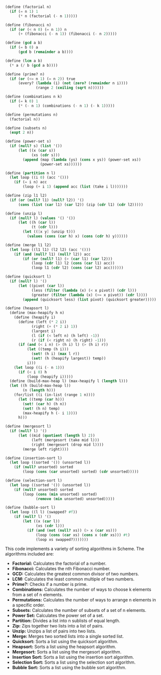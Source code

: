 ```scheme

(define (factorial n)
  (if (= n 1) 1
      (* n (factorial (- n 1)))))

(define (fibonacci n)
  (if (or (< n 0) (= n 1)) n
      (+ (fibonacci (- n 1)) (fibonacci (- n 2)))))

(define (gcd a b)
  (if (= b 0) a
      (gcd b (remainder a b))))

(define (lcm a b)
  (* a (/ b (gcd a b))))

(define (prime? n)
  (if (or (<= n 1) (= n 2)) true
      (every? (lambda (i) (not (zero? (remainder n i))))
              (range 2 (ceiling (sqrt n))))))

(define (combinations n k)
  (if (= k 0) 1
      (* (- n 1) (combinations (- n 1) (- k 1)))))

(define (permutations n)
  (factorial n))

(define (subsets n)
  (expt 2 n))

(define (power-set s)
  (if (null? s) (list '())
      (let ((x (car s))
            (xs (cdr s)))
        (append (map (lambda (ys) (cons x ys)) (power-set xs))
                (power-set xs))))))

(define (partition n l)
  (let loop ((i 0) (acc '()))
    (if (= i n) acc
        (loop (+ i 1) (append acc (list (take i l)))))))

(define (zip l1 l2)
  (if (or (null? l1) (null? l2)) '()
      (cons (list (car l1) (car l2)) (zip (cdr l1) (cdr l2)))))

(define (unzip l)
  (if (null? l) (values '() '())
      (let ((h (car l))
            (t (cdr l)))
        (let (([x y] (unzip t)))
          (values (cons (car h) x) (cons (cdr h) y))))))

(define (merge l1 l2)
  (let loop ((l1 l1) (l2 l2) (acc '()))
    (if (and (null? l1) (null? l2)) acc
        (if (or (null? l1) (> (car l1) (car l2)))
            (loop (cdr l1) l2 (cons (car l1) acc))
            (loop l1 (cdr l2) (cons (car l2) acc))))))

(define (quicksort l)
  (if (null? l) '()
      (let ((pivot (car l))
            (less (filter (lambda (x) (< x pivot)) (cdr l)))
            (greater (filter (lambda (x) (>= x pivot)) (cdr l))))
        (append (quicksort less) (list pivot) (quicksort greater)))))

(define (heapsort l)
  (define (max-heapify h n)
    (define (heapify i)
      (define (left (* 2 i))
            (right (+ (* 2 i) 1))
            (largest i)
            (l (if (< left n) (h left) -1))
            (r (if (< right n) (h right) -1)))
      (if (and (< i n) (> (h i) l) (> (h i) r))
          (let ((temp (h i)))
            (set! (h i) (max l r))
            (set! (h (heapify largest)) temp))
          i)))
    (let loop ((i (- n 1)))
      (if (< i 0) h
          (loop (heapify i)))))
  (define (build-max-heap l) (max-heapify l (length l)))
  (let ((h (build-max-heap l))
        (n (length h)))
    (for/list ((i (in-list (range 1 n))))
      (let ((temp (car h)))
        (set! (car h) (h n))
        (set! (h n) temp)
        (max-heapify h (- i 1))))
      h)))

(define (mergesort l)
  (if (null? l) '()
      (let ((mid (quotient (length l) 2))
            (left (mergesort (take mid l)))
            (right (mergesort (drop mid l))))
        (merge left right))))

(define (insertion-sort l)
  (let loop ((sorted '()) (unsorted l))
    (if (null? unsorted) sorted
        (loop (cons (car unsorted) sorted) (cdr unsorted)))))

(define (selection-sort l)
  (let loop ((sorted '()) (unsorted l))
    (if (null? unsorted) sorted
        (loop (cons (min unsorted) sorted)
              (remove (min unsorted) unsorted)))))

(define (bubble-sort l)
  (let loop ((l l) (swapped? #f))
    (if (null? l) '()
        (let ((x (car l))
              (xs (cdr l)))
          (if (and (not (null? xs)) (> x (car xs)))
              (loop (cons (car xs) (cons x (cdr xs))) #t)
              (loop xs swapped?)))))))

```

This code implements a variety of sorting algorithms in Scheme. The algorithms included are:

* **Factorial:** Calculates the factorial of a number.
* **Fibonacci:** Calculates the nth Fibonacci number.
* **GCD:** Calculates the greatest common divisor of two numbers.
* **LCM:** Calculates the least common multiple of two numbers.
* **Prime?:** Checks if a number is prime.
* **Combinations:** Calculates the number of ways to choose k elements from a set of n elements.
* **Permutations:** Calculates the number of ways to arrange n elements in a specific order.
* **Subsets:** Calculates the number of subsets of a set of n elements.
* **Power Set:** Calculates the power set of a set.
* **Partition:** Divides a list into n sublists of equal length.
* **Zip:** Zips together two lists into a list of pairs.
* **Unzip:** Unzips a list of pairs into two lists.
* **Merge:** Merges two sorted lists into a single sorted list.
* **Quicksort:** Sorts a list using the quicksort algorithm.
* **Heapsort:** Sorts a list using the heapsort algorithm.
* **Mergesort:** Sorts a list using the mergesort algorithm.
* **Insertion Sort:** Sorts a list using the insertion sort algorithm.
* **Selection Sort:** Sorts a list using the selection sort algorithm.
* **Bubble Sort:** Sorts a list using the bubble sort algorithm.